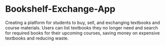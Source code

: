 # Bookshelf-Exchange-App
Creating a platform for students to buy, sell, and exchanging textbooks and course materials. Users can list textbooks they no longer need and search for required books for their upcoming courses, saving money on expensive textbooks and reducing waste.
